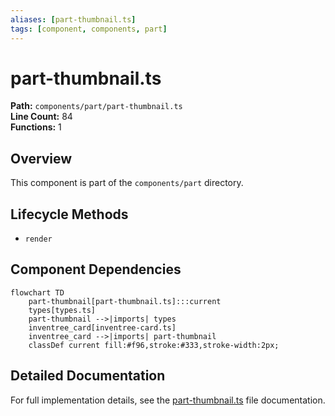 ```yaml
---
aliases: [part-thumbnail.ts]
tags: [component, components, part]
---
```


# part-thumbnail.ts

**Path:** `components/part/part-thumbnail.ts`  
**Line Count:** 84  
**Functions:** 1  

## Overview

This component is part of the `components/part` directory.

## Lifecycle Methods

- `render`

## Component Dependencies

```mermaid
flowchart TD
    part-thumbnail[part-thumbnail.ts]:::current
    types[types.ts]
    part-thumbnail -->|imports| types
    inventree_card[inventree-card.ts]
    inventree_card -->|imports| part-thumbnail
    classDef current fill:#f96,stroke:#333,stroke-width:2px;
```

## Detailed Documentation

For full implementation details, see the [part-thumbnail.ts](../files/part-thumbnail.md) file documentation.

